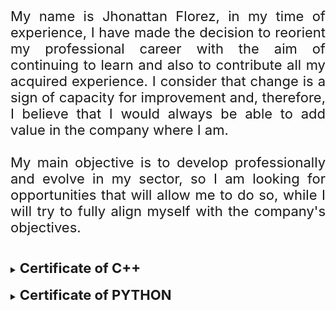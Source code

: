 <p Style="text-align:justify; font-size: 22px;">My name is Jhonattan Florez, in my time of experience, I have made the decision to reorient my professional career with the aim of continuing to learn and also to contribute all my acquired experience. I consider that change is a sign of capacity for improvement and, therefore, I believe that I would always be able to add value in the company where I am. <br><br>
My main objective is to develop professionally and evolve in my sector, so I am looking for opportunities that will allow me to do so, while I will try to fully align myself with the company's objectives.</p>

<br>
<details>
<summary><strong style="font-size: 22px;">Certificate of C++</strong></summary>
<object data="/assets/JHONATTAN DAVID FLOREZ USECHE - C++.pdf" width="100%" height="600px" ></object>
</details>
<br>

<details>
<summary><strong style="font-size: 22px;">Certificate of PYTHON</strong></summary>
<object data="/assets/JHONATTAN DAVID FLOREZ USECHE - PYTHON.pdf" width="100%" height="560px" ></object>
</details>
